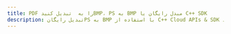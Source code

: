---title: PDF را به  تبدیل کنیدBMP، PS به BMP مبدل رایگان یا C++ SDKdescription: تبدیل رایگانPS به BMP با استفاده از C++ Cloud APIs & SDK همچنین اسناد PDF را در Cloud ایجاد، ویرایش و رندر کنید.---